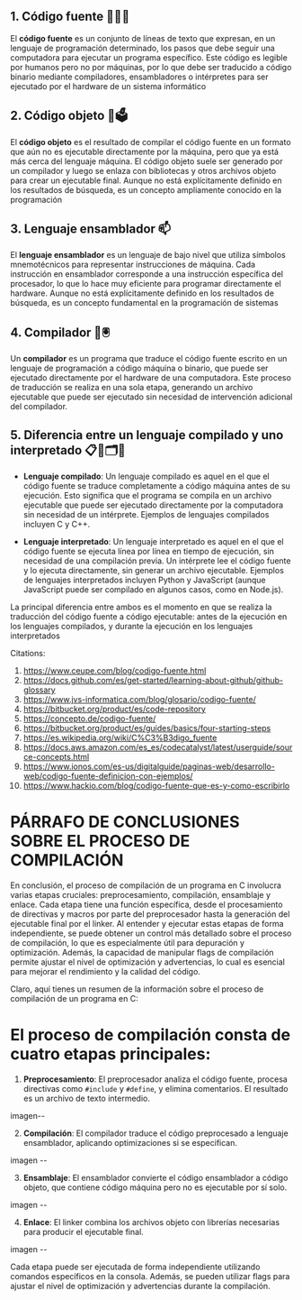 ## 1. Código fuente 📔📒💡

El **código fuente** es un conjunto de líneas de texto que expresan, en un lenguaje de programación determinado, los pasos que debe seguir una computadora para ejecutar un programa específico. Este código es legible por humanos pero no por máquinas, por lo que debe ser traducido a código binario mediante compiladores, ensambladores o intérpretes para ser ejecutado por el hardware de un sistema informático

## 2. Código objeto 📌🗳️

El **código objeto** es el resultado de compilar el código fuente en un formato que aún no es ejecutable directamente por la máquina, pero que ya está más cerca del lenguaje máquina. El código objeto suele ser generado por un compilador y luego se enlaza con bibliotecas y otros archivos objeto para crear un ejecutable final. Aunque no está explícitamente definido en los resultados de búsqueda, es un concepto ampliamente conocido en la programación

## 3. Lenguaje ensamblador 📫

El **lenguaje ensamblador** es un lenguaje de bajo nivel que utiliza símbolos mnemotécnicos para representar instrucciones de máquina. Cada instrucción en ensamblador corresponde a una instrucción específica del procesador, lo que lo hace muy eficiente para programar directamente el hardware. Aunque no está explícitamente definido en los resultados de búsqueda, es un concepto fundamental en la programación de sistemas

## 4. Compilador 💽🖲️

Un **compilador** es un programa que traduce el código fuente escrito en un lenguaje de programación a código máquina o binario, que puede ser ejecutado directamente por el hardware de una computadora. Este proceso de traducción se realiza en una sola etapa, generando un archivo ejecutable que puede ser ejecutado sin necesidad de intervención adicional del compilador.

## 5. Diferencia entre un lenguaje compilado y uno interpretado 📋📇🗂️📂

- **Lenguaje compilado**: Un lenguaje compilado es aquel en el que el código fuente se traduce completamente a código máquina antes de su ejecución. Esto significa que el programa se compila en un archivo ejecutable que puede ser ejecutado directamente por la computadora sin necesidad de un intérprete. Ejemplos de lenguajes compilados incluyen C y C++.

- **Lenguaje interpretado**: Un lenguaje interpretado es aquel en el que el código fuente se ejecuta línea por línea en tiempo de ejecución, sin necesidad de una compilación previa. Un intérprete lee el código fuente y lo ejecuta directamente, sin generar un archivo ejecutable. Ejemplos de lenguajes interpretados incluyen Python y JavaScript (aunque JavaScript puede ser compilado en algunos casos, como en Node.js).

La principal diferencia entre ambos es el momento en que se realiza la traducción del código fuente a código ejecutable: antes de la ejecución en los lenguajes compilados, y durante la ejecución en los lenguajes interpretados

Citations:
1. https://www.ceupe.com/blog/codigo-fuente.html
2. https://docs.github.com/es/get-started/learning-about-github/github-glossary
3. https://www.jvs-informatica.com/blog/glosario/codigo-fuente/
4. https://bitbucket.org/product/es/code-repository
5. https://concepto.de/codigo-fuente/
6. https://bitbucket.org/product/es/guides/basics/four-starting-steps
7. https://es.wikipedia.org/wiki/C%C3%B3digo_fuente
8. https://docs.aws.amazon.com/es_es/codecatalyst/latest/userguide/source-concepts.html
9. https://www.ionos.com/es-us/digitalguide/paginas-web/desarrollo-web/codigo-fuente-definicion-con-ejemplos/
10. https://www.hackio.com/blog/codigo-fuente-que-es-y-como-escribirlo

# PÁRRAFO DE CONCLUSIONES SOBRE EL PROCESO DE COMPILACIÓN 
En conclusión, el proceso de compilación de un programa en C involucra varias etapas cruciales: preprocesamiento, compilación, ensamblaje y enlace. Cada etapa tiene una función específica, desde el procesamiento de directivas y macros por parte del preprocesador hasta la generación del ejecutable final por el linker. Al entender y ejecutar estas etapas de forma independiente, se puede obtener un control más detallado sobre el proceso de compilación, lo que es especialmente útil para depuración y optimización. Además, la capacidad de manipular flags de compilación permite ajustar el nivel de optimización y advertencias, lo cual es esencial para mejorar el rendimiento y la calidad del código.

Claro, aquí tienes un resumen de la información sobre el proceso de compilación de un programa en C:

# El proceso de compilación consta de cuatro etapas principales:
1. **Preprocesamiento**: El preprocesador analiza el código fuente, procesa directivas como `#include` y `#define`, y elimina comentarios. El resultado es un archivo de texto intermedio.

imagen--
   
2. **Compilación**: El compilador traduce el código preprocesado a lenguaje ensamblador, aplicando optimizaciones si se especifican.

imagen --

3. **Ensamblaje**: El ensamblador convierte el código ensamblador a código objeto, que contiene código máquina pero no es ejecutable por sí solo.

imagen --

4. **Enlace**: El linker combina los archivos objeto con librerías necesarias para producir el ejecutable final.

imagen -- 

Cada etapa puede ser ejecutada de forma independiente utilizando comandos específicos en la consola. Además, se pueden utilizar flags para ajustar el nivel de optimización y advertencias durante la compilación.